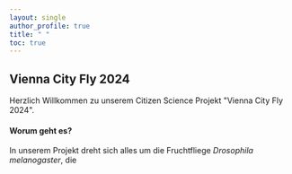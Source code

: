 ```yaml
---
layout: single
author_profile: true
title: " " 
toc: true
---
```


## Vienna City Fly 2024

Herzlich Willkommen zu unserem Citizen Science Projekt "Vienna City Fly 2024".

#### Worum geht es?

In unserem Projekt dreht sich alles um die Fruchtfliege *Drosophila melanogaster*, die 